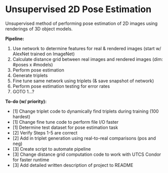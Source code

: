 # Unsupervised 2D Pose Estimation

Unsupervised method of performing pose estimation of 2D images using renderings of 3D object models.

**Pipeline:**
  1) Use network to determine features for real & rendered images (start w/ AlexNet trained on ImageNet)
  2) Calculate distance grid between real images and rendered images (dim: #poses x #models)
  3) Perform pose estimation 
  4) Generate triplets 
  5) Fine tune same network using triplets (& save snapshot of network)
  6) Perform pose estimation testing for error rates
  7) GOTO 1...?

**To-do (w/ priority):**  
  * [1] Change triplet code to dynamically find triplets during training (100 hardest)
  * [1] Change fine tune code to perform file I/O faster
  * [1] Determine test dataset for pose estimation task  
  * [2] Verify Steps 1-5 are correct
  * [2] Add in triplet generation using real-to-real comparisons (pos and neg)
  * [3] Create script to automate pipeline  
  * [3] Change distance grid computation code to work with UTCS Condor for faster runtime
  * [3] Add detailed written description of project to README
